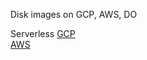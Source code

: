 Disk images on GCP, AWS, DO 

Serverless
[GCP](https://cloud.google.com/python/django/)  
[AWS](https://aws.amazon.com/getting-started/projects/deploy-python-application/)
